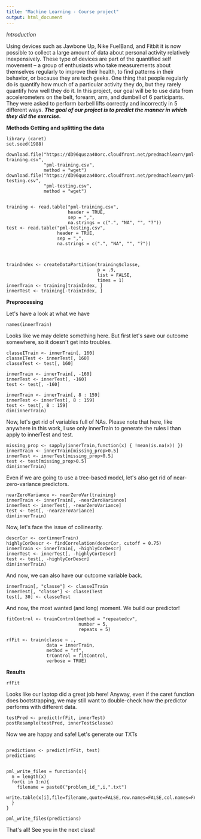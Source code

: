 ```yaml
---
title: "Machine Learning - Course project"
output: html_document
---
```


*Introduction*

Using devices such as Jawbone Up, Nike FuelBand, and Fitbit it is now possible to collect a large amount of data about personal activity relatively inexpensively. These type of devices are part of the quantified self movement – a group of enthusiasts who take measurements about themselves regularly to improve their health, to find patterns in their behavior, or because they are tech geeks. One thing that people regularly do is quantify how much of a particular activity they do, but they rarely quantify how well they do it. In this project, our goal will be to use data from accelerometers on the belt, forearm, arm, and dumbell of 6 participants. They were asked to perform barbell lifts correctly and incorrectly in 5 different ways. ***The goal of our project is to predict the manner in which they did the exercise.***

**Methods**
**Getting and splitting the data**

```{r}
library (caret)
set.seed(1988)

download.file("https://d396qusza40orc.cloudfront.net/predmachlearn/pml-training.csv",
              "pml-training.csv",
              method = "wget")
download.file("https://d396qusza40orc.cloudfront.net/predmachlearn/pml-testing.csv",
              "pml-testing.csv",
              method = "wget")


training <- read.table("pml-training.csv",
                       header = TRUE,
                       sep = ",",
                       na.strings = c(".", "NA", "", "?"))
test <- read.table("pml-testing.csv", 
                   header = TRUE, 
                   sep = ",", 
                   na.strings = c(".", "NA", "", "?"))



trainIndex <- createDataPartition(training$classe,
                                  p = .9,
                                  list = FALSE,
                                  times = 1)
innerTrain <- training[trainIndex, ]
innerTest <- training[-trainIndex, ]
```

**Preprocessing**

Let's have a look at what we have

```{r}
names(innerTrain)
```

Looks like we may delete something here. 
But first let's save our outcome somewhere, so it doesn't get into troubles.

```{r}
classeITrain <- innerTrain[, 160]
classeITest <- innerTest[, 160]
classeTest <- test[, 160]

innerTrain <- innerTrain[, -160]
innerTest <- innerTest[, -160]
test <- test[, -160]

innerTrain <- innerTrain[, 8 : 159]
innerTest <- innerTest[, 8 : 159]
test <- test[, 8 : 159]
dim(innerTrain)
```

Now, let's get rid of variables full of NAs.
Please note that here, like anywhere in this work, I use only innerTrain to generate the rules i than apply to innerTest and test. 

```{r}
missing_prop <- sapply(innerTrain,function(x) { !mean(is.na(x)) })
innerTrain <- innerTrain[missing_prop>0.5] 
innerTest <- innerTest[missing_prop>0.5] 
test <- test[missing_prop>0.5] 
dim(innerTrain)
```

Even if we are going to use a tree-based model, let's also get rid of near-zero-variance predictors.


```{r}
nearZeroVariance <- nearZeroVar(training)
innerTrain <- innerTrain[, -nearZeroVariance]
innerTest <- innerTest[, -nearZeroVariance]
test <- test[, -nearZeroVariance]
dim(innerTrain)
```

Now, let's face the issue of collinearity.

```{r}
descrCor <- cor(innerTrain)
highlyCorDescr <- findCorrelation(descrCor, cutoff = 0.75)
innerTrain <- innerTrain[, -highlyCorDescr]
innerTest <- innerTest[, -highlyCorDescr]
test <- test[, -highlyCorDescr]
dim(innerTrain)
```

And now, we can also have our outcome variable back.

```{r}
innerTrain[, "classe"] <- classeITrain
innerTest[, "classe"] <- classeITest
test[, 30] <- classeTest 
```

And now, the most wanted (and long) moment.
We build our predictor!

```{r}
fitControl <- trainControl(method = "repeatedcv",
                           number = 5,
                           repeats = 5)

rfFit <- train(classe ~ .,
               data = innerTrain,
               method = "rf",
               trControl = fitControl,
               verbose = TRUE)
```

**Results**

```{r}
rfFit
```

Looks like our laptop did a great job here!
Anyway, even if the caret function does bootstrapping, we may still want to double-check how the predictor performs with different data.

```{r}
testPred <- predict(rfFit, innerTest)
postResample(testPred, innerTest$classe)
```

Now we are happy and safe!
Let's generate our TXTs

```{r}

predictions <- predict(rfFit, test)
predictions


pml_write_files = function(x){
  n = length(x)
  for(i in 1:n){
    filename = paste0("problem_id_",i,".txt")
    write.table(x[i],file=filename,quote=FALSE,row.names=FALSE,col.names=FALSE)
  }
}

pml_write_files(predictions)
```

That's all!
See you in the next class!